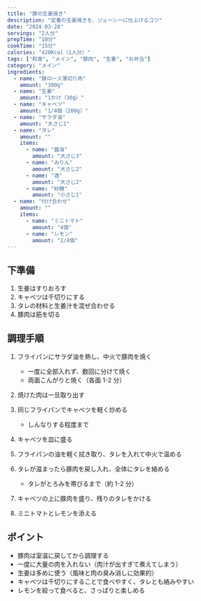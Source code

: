```yaml
---
title: "豚の生姜焼き"
description: "定番の生姜焼きを、ジューシーに仕上げるコツ"
date: "2024-03-28"
servings: "2人分"
prepTime: "10分"
cookTime: "15分"
calories: "420Kcal（1人分）"
tags: ["和食", "メイン", "豚肉", "生姜", "お弁当"]
category: "メイン"
ingredients:
  - name: "豚ロース薄切り肉"
    amount: "300g"
  - name: "生姜"
    amount: "1かけ（30g）"
  - name: "キャベツ"
    amount: "1/4個（200g）"
  - name: "サラダ油"
    amount: "大さじ1"
  - name: "タレ"
    amount: ""
    items:
      - name: "醤油"
        amount: "大さじ3"
      - name: "みりん"
        amount: "大さじ2"
      - name: "酒"
        amount: "大さじ2"
      - name: "砂糖"
        amount: "小さじ1"
  - name: "付け合わせ"
    amount: ""
    items:
      - name: "ミニトマト"
        amount: "4個"
      - name: "レモン"
        amount: "1/4個"
---
```


## 下準備

1. 生姜はすりおろす
2. キャベツは千切りにする
3. タレの材料と生姜汁を混ぜ合わせる
4. 豚肉は筋を切る

## 調理手順

1. フライパンにサラダ油を熱し、中火で豚肉を焼く

   - 一度に全部入れず、数回に分けて焼く
   - 両面こんがりと焼く（各面 1-2 分）

2. 焼けた肉は一旦取り出す

3. 同じフライパンでキャベツを軽く炒める

   - しんなりする程度まで

4. キャベツを皿に盛る

5. フライパンの油を軽く拭き取り、タレを入れて中火で温める

6. タレが温まったら豚肉を戻し入れ、全体にタレを絡める

   - タレがとろみを帯びるまで（約 1-2 分）

7. キャベツの上に豚肉を盛り、残りのタレをかける

8. ミニトマトとレモンを添える

## ポイント

- 豚肉は室温に戻してから調理する
- 一度に大量の肉を入れない（肉汁が出すぎて煮えてしまう）
- 生姜は多めに使う（風味と肉の臭み消しに効果的）
- キャベツは千切りにすることで食べやすく、タレとも絡みやすい
- レモンを絞って食べると、さっぱりと楽しめる
